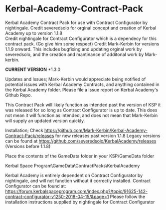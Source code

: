 # Kerbal-Academy-Contract-Pack
Kerbal Academy Contract Pack for use with Contract Configurator by nightingale.
Credit severedsolo for orginal concept and creation of Kerbal Academy up to version 1.1.8  
Credit nightingale for Contract Configurator which is a dependecy for this contract pack. (Go give him some respect)
Credit Mark-Kerbin for versions 1.1.9 onward. This includes bugfixing and updating orginal work by severedsolo, and the creation and mantinance of additonal work by Mark-kerbin.

**CURRENT VERSION**
*1.3.0

Updates and Issues;
Mark-Kerbin would appreciate being notified of potential issues with Kerbal Academy Contracts, and anything contained in the Kerbal Academy folder. Please file a issue report on Kerbal Academy's Github Repo.

This Contract Pack will likely function as intended past the version of KSP it was released for so long as Contract Configurator is up to date. This does not mean it will function as intended, and does not mean that Mark-Kerbin will supply an updated version quickly.   

Installation;
Check https://github.com/Mark-Kerbin/Kerbal-Academy-Contract-Pack/releases for new releases past version 1.1.8
Legacy versions can be found at https://github.com/severedsolo/KerbalAcademy/releases (Versions before 1.1.8)

Place the contents of the GameData folder in your KSP/GameData folder

Kerbal Space Program\GameData\ContractPacks\KerbalAcademy

Kerbal Academy is entirely dependent on Contract Configurator by nightingale, and will not function without it correctly installed.
Contract Configurator can be found at:
https://forum.kerbalspaceprogram.com/index.php?/topic/91625-142-contract-configurator-v1250-2018-04-15/&page=1
Please follow the installation instructions supplied by nightingale for Contract Configurator
